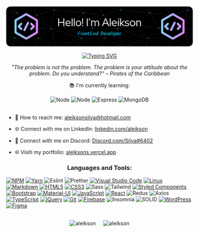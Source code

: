 <p align="center">
  <img src="./github-header-image.png">
</p>

<p align="center">
  <a href="https://git.io/typing-svg"><img src="https://readme-typing-svg.demolab.com?font=Fira+Code&size=25&duration=4000&pause=1000&center=true&width=435&lines=Welcome+to+My+Profile" alt="Typing SVG" /></a>
</p>

<p align="center"><em>"The problem is not the problem. The problem is your attitude about the problem. Do you understand?" – Pirates of the Caribbean</em></p>

<p align="center">📚 I'm currently learning:</p>
<div align="center">
  <img align='center' alt="Node" src="https://img.shields.io/badge/Next.js-000000.svg?style=for-the-badge&logo=nextdotjs&logoColor=white" />
  <img align='center' alt="Node" src="https://img.shields.io/badge/Node.js-339933.svg?style=for-the-badge&logo=nodedotjs&logoColor=white" />
  <img align='center' alt="Express" src="https://img.shields.io/badge/Express-000000.svg?style=for-the-badge&logo=Express&logoColor=white" />
  <img align='center' alt="MongoDB" src="https://img.shields.io/badge/MongoDB-47A248.svg?style=for-the-badge&logo=MongoDB&logoColor=white" />
</div>

  <br>

- 📩 How to reach me: <a href="mailto:aleiksonsilva@hotmail.com">aleiksonsilva@hotmail.com</a>

- 🌐 Connect with me on LinkedIn: [linkedin.com/aleikson](https://www.linkedin.com/in/aleikson-frontend/)

- 💬 Connect with me on Discord: <a href="https://discord.com/users/Silva%236402">Discord.com/Silva#6402</a>

- 🌐 Visiti my portfolio: <a href="https://aleiksons.vercel.app/">aleiksons.vercel.app</a>

<h3 align="center">Languages and Tools:</h3>

[![NPM](https://img.shields.io/badge/npm-CB3837.svg?style=for-the-badge&logo=npm&logoColor=white)](https://skillicons.dev)
[![Yarn](https://img.shields.io/badge/Yarn-2C8EBB.svg?style=for-the-badge&logo=Yarn&logoColor=white)](https://skillicons.dev)
![Eslint](https://img.shields.io/badge/ESLint-4B32C3.svg?style=for-the-badge&logo=ESLint&logoColor=white)
![Prettier](https://img.shields.io/badge/Prettier-F7B93E.svg?style=for-the-badge&logo=Prettier&logoColor=black)
[![Visual Studio Code](https://img.shields.io/badge/Visual%20Studio%20Code-007ACC.svg?style=for-the-badge&logo=Visual-Studio-Code&logoColor=white)](https://skillicons.dev)
[![Linux](https://img.shields.io/badge/Linux-FCC624.svg?style=for-the-badge&logo=Linux&logoColor=black)](https://skillicons.dev)
[![Markdown](https://img.shields.io/badge/Markdown-000000.svg?style=for-the-badge&logo=Markdown&logoColor=white)](https://skillicons.dev)
[![HTML5](https://img.shields.io/badge/HTML5-E34F26.svg?style=for-the-badge&logo=HTML5&logoColor=white)](https://skillicons.dev)
[![CSS3](https://img.shields.io/badge/CSS3-1572B6.svg?style=for-the-badge&logo=CSS3&logoColor=white)](https://skillicons.dev)
![Sass](https://img.shields.io/badge/Sass-CC6699.svg?style=for-the-badge&logo=Sass&logoColor=white)
![Tailwind](https://img.shields.io/badge/Tailwind%20CSS-06B6D4.svg?style=for-the-badge&logo=Tailwind-CSS&logoColor=white)
[![Styled Components](https://img.shields.io/badge/styledcomponents-DB7093.svg?style=for-the-badge&logo=styled-components&logoColor=white)](https://skillicons.dev)
[![Bootstrap](https://img.shields.io/badge/Bootstrap-7952B3.svg?style=for-the-badge&logo=Bootstrap&logoColor=white)](https://skillicons.dev)
[![Material-UI](https://img.shields.io/badge/MUI-007FFF.svg?style=for-the-badge&logo=MUI&logoColor=white)](https://skillicons.dev)
[![JavaScript](https://img.shields.io/badge/JavaScript-F7DF1E.svg?style=for-the-badge&logo=JavaScript&logoColor=black)](https://skillicons.dev)
[![React](https://img.shields.io/badge/React-61DAFB.svg?style=for-the-badge&logo=React&logoColor=black)](https://skillicons.dev)
![Redux](https://img.shields.io/badge/Redux-764ABC.svg?style=for-the-badge&logo=Redux&logoColor=white)
![Axios](https://img.shields.io/badge/Axios-5A29E4.svg?style=for-the-badge&logo=Axios&logoColor=white)
[![TypeScript](https://img.shields.io/badge/TypeScript-3178C6.svg?style=for-the-badge&logo=TypeScript&logoColor=white)](https://skillicons.dev)
[![jQuery](https://img.shields.io/badge/jQuery-0769AD.svg?style=for-the-badge&logo=jQuery&logoColor=white)](https://skillicons.dev)
[![Git](https://img.shields.io/badge/Git-F05032.svg?style=for-the-badge&logo=Git&logoColor=white)](https://skillicons.dev)
[![Firebase](https://img.shields.io/badge/Firebase-FFCA28.svg?style=for-the-badge&logo=Firebase&logoColor=black)](https://skillicons.dev)
![Insomnia](https://img.shields.io/badge/Insomnia-4000BF.svg?style=for-the-badge&logo=Insomnia&logoColor=white)
![SOLID](https://img.shields.io/badge/Solid-2C4F7C.svg?style=for-the-badge&logo=Solid&logoColor=white)
[![WordPress](https://img.shields.io/badge/WordPress-21759B.svg?style=for-the-badge&logo=WordPress&logoColor=white)](https://skillicons.dev)
[![Figma](https://img.shields.io/badge/Figma-F24E1E.svg?style=for-the-badge&logo=Figma&logoColor=white)](https://skillicons.dev)

</br>

<div align="center" style="display:flex; flex-wrap:wrap; justify-content:center;">
  <div style="margin-right:20px;">
    <img src="https://github-readme-stats-sigma-five.vercel.app/api?username=aleikson&show_icons=true&theme=dracula" alt="aleikson" />
  </div>

  <div>
    <img src="https://github-readme-stats-sigma-five.vercel.app/api/top-langs?username=aleikson&show_icons=true&theme=dracula&layout=compact" alt="aleikson" />
  </div>
</div>
